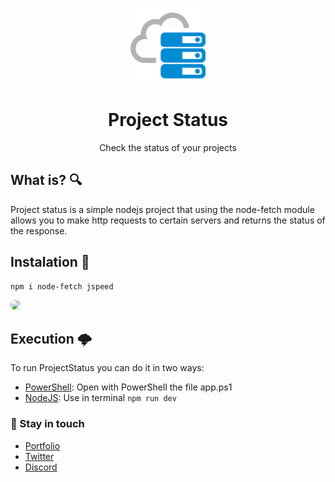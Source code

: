 <p align="center">
   <img src="public/Logo.png" height='120px' alt="Jspeed logo" />  
</p>
<h1 align="center">Project Status</h1>
<p align="center">Check the status of your projects</p>

## What is? 🔍
Project status is a simple nodejs project that using the node-fetch module allows you to make http requests to certain servers and returns the status of the response.


## Instalation 🔽
```nodejs
npm i node-fetch jspeed
```

<img src="https://i.ibb.co/828L4mX/code.png" style="border-radius: 10px">

## Execution 🌩️
To run ProjectStatus you can do it in two ways:
- [PowerShell](#): Open with PowerShell the file app.ps1
- [NodeJS](#): Use in terminal ```npm run dev```


### 💂 Stay in touch
- [Portfolio](https://elmarcz.github.io/portfolio/)
- [Twitter](https://twitter.com/MarcMedrano15)
- [Discord](https://discord.com/invite/zPSYDGVXxx)
